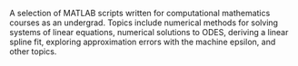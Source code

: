 A selection of MATLAB scripts written for computational mathematics courses as an undergrad. Topics include numerical methods for solving systems of linear equations, numerical solutions to ODES, deriving a linear spline fit, exploring approximation errors with the machine epsilon, and other topics.

